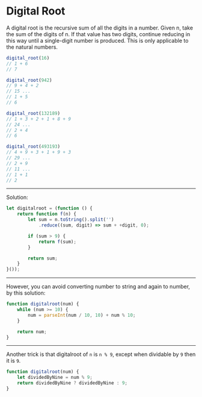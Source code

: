 # Digital Root

A digital root is the recursive sum of all the digits in a number. Given n, take the sum of the digits of n. If that value has two digits, continue reducing in this way until a single-digit number is produced. This is only applicable to the natural numbers.

```js
digital_root(16)
// 1 + 6
// 7

digital_root(942)
// 9 + 4 + 2
// 15 ...
// 1 + 5
// 6

digital_root(132189)
// 1 + 3 + 2 + 1 + 8 + 9
// 24 ...
// 2 + 4
// 6

digital_root(493193)
// 4 + 9 + 3 + 1 + 9 + 3
// 29 ...
// 2 + 9
// 11 ...
// 1 + 1
// 2
```

---

Solution:

```js
let digitalroot = (function () {
    return function f(n) {
        let sum = n.toString().split('')
            .reduce((sum, digit) => sum + +digit, 0);

        if (sum > 9) {
            return f(sum);
        }

        return sum;
    }
}());
```

---

However, you can avoid converting number to string and again to number, by this solution:

```js
function digitalroot(num) {
    while (num >= 10) {
        num = parseInt(num / 10, 10) + num % 10;
    }

    return num;
}
```

---

Another trick is that digitalroot of `n` is `n % 9`, except when dividable by `9` then it is `9`.

```js
function digitalroot(num) {
    let dividedByNine = num % 9;
    return dividedByNine ? dividedByNine : 9;
}
```